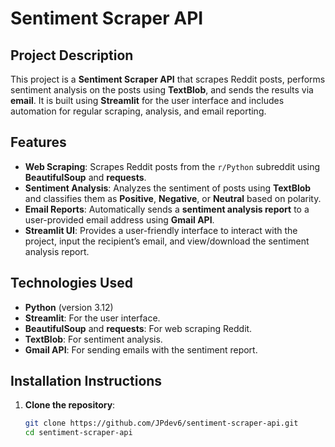 # Sentiment Scraper API

## Project Description
This project is a **Sentiment Scraper API** that scrapes Reddit posts, performs sentiment analysis on the posts using **TextBlob**, and sends the results via **email**. It is built using **Streamlit** for the user interface and includes automation for regular scraping, analysis, and email reporting.

## Features
- **Web Scraping**: Scrapes Reddit posts from the `r/Python` subreddit using **BeautifulSoup** and **requests**.
- **Sentiment Analysis**: Analyzes the sentiment of posts using **TextBlob** and classifies them as **Positive**, **Negative**, or **Neutral** based on polarity.
- **Email Reports**: Automatically sends a **sentiment analysis report** to a user-provided email address using **Gmail API**.
- **Streamlit UI**: Provides a user-friendly interface to interact with the project, input the recipient’s email, and view/download the sentiment analysis report.

## Technologies Used
- **Python** (version 3.12)
- **Streamlit**: For the user interface.
- **BeautifulSoup** and **requests**: For web scraping Reddit.
- **TextBlob**: For sentiment analysis.
- **Gmail API**: For sending emails with the sentiment report.

## Installation Instructions
1. **Clone the repository**:
   ```bash
   git clone https://github.com/JPdev6/sentiment-scraper-api.git
   cd sentiment-scraper-api
